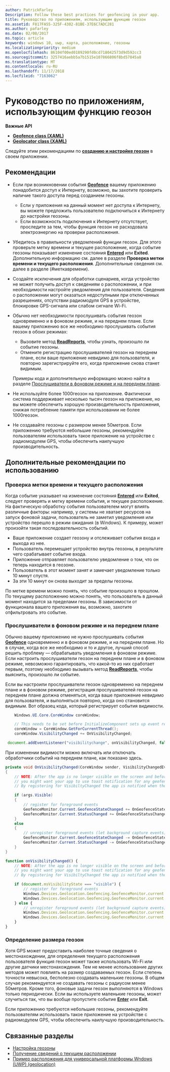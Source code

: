 ```yaml
---
author: PatrickFarley
Description: Follow these best practices for geofencing in your app.
title: Руководство по приложениям, использующим функцию геозон
ms.assetid: F817FA55-325F-4302-81BE-37E6C7ADC281
ms.author: pafarley
ms.date: 02/08/2017
ms.topic: article
keywords: windows 10, uwp, карта, расположение, геозоны
ms.localizationpriority: medium
ms.openlocfilehash: 86104f00ed0189290fd0cd718042573d9d592cc3
ms.sourcegitcommit: 3257416aebb5a7b1515e107866806f8bd57845a8
ms.translationtype: MT
ms.contentlocale: ru-RU
ms.lasthandoff: 11/17/2018
ms.locfileid: "7163062"
---
```

# <a name="guidelines-for-geofencing-apps"></a>Руководство по приложениям, использующим функцию геозон




**Важные API**

-   [**Geofence class (XAML)**](https://msdn.microsoft.com/library/windows/apps/dn263587)
-   [**Geolocator class (XAML)**](https://msdn.microsoft.com/library/windows/apps/br225534)

Следуйте этим рекомендациям по [**созданию и настройке геозон**](https://msdn.microsoft.com/library/windows/apps/dn263744) в своем приложении.

## <a name="recommendations"></a>Рекомендации


-   Если при возникновении события [**Geofence**](https://msdn.microsoft.com/library/windows/apps/dn263587) вашему приложению понадобится доступ к Интернету, возможно, вы захотите проверить наличие такого доступа перед созданием геозоны.
    -   Если у приложения на данный момент нет доступа к Интернету, вы можете предложить пользователю подключиться к Интернету до настройки геозоны.
    -   Если возможность подключения к Интернету отсутствует, проследите за тем, чтобы функция геозон не расходовала электроэнергию на проверки расположения.
-   Убедитесь в правильности уведомлений функции геозон. Для этого проверьте метку времени и текущее расположение, когда событие геозоны показывает изменение состояния [**Entered**](https://msdn.microsoft.com/library/windows/apps/dn263660) или **Exited**. Дополнительную информацию см. далее в разделе **Проверка метки времени и текущего расположения**.
Дополнительные сведения см. далее в разделе (#меткавремени).
-   Создайте исключения для обработки сценариев, когда устройство не может получить доступ к сведениям о расположении, и при необходимости настройте уведомления для пользователя. Сведения о расположении могут оказаться недоступными при отключенных разрешениях, отсутствии радиомодуля GPS в устройстве, блокировке GPS-сигнала или слабом сигнале Wi-Fi.
-   Обычно нет необходимости прослушивать события геозон одновременно и в фоновом режиме, и на переднем плане. Если вашему приложению все же необходимо прослушивать события геозон в обоих режимах:

    -   Вызовите метод [**ReadReports**](https://msdn.microsoft.com/library/windows/apps/dn263633), чтобы узнать, произошло ли событие геозоны.
    -   Отмените регистрацию прослушивателей геозон на переднем плане, если ваше приложение невидимо для пользователя, и повторно зарегистрируйте его, когда приложение снова станет видимым.

    Примеры кода и дополнительную информацию можно найти в разделе [Прослушиватели в фоновом режиме и на переднем плане](#background-and-foreground-listeners).

-   Не используйте более 1000геозон на приложение. Фактически система поддерживает несколько тысяч геозон на приложение, но вы можете обеспечить хорошую производительность приложения, снижая потребление памяти при использовании не более 1000геозон.
-   Не создавайте геозоны с размером менее 50метров. Если приложению требуются небольшие геозоны, рекомендуйте пользователям использовать такое приложение на устройстве с радиомодулем GPS, чтобы обеспечить наилучшую производительность.

## <a name="additional-usage-guidance"></a>Дополнительные рекомендации по использованию

### <a name="checking-the-time-stamp-and-current-location"></a>Проверка метки времени и текущего расположения

Когда событие указывает на изменение состояния [**Entered**](https://msdn.microsoft.com/library/windows/apps/dn263660) или **Exited**, следует проверять и метку времени события, и текущее расположение. На фактическую обработку события пользователем могут влиять различные факторы: например, у системы не хватает ресурсов на запуск фоновой задачи, пользователь не заметил уведомления или устройство перешло в режим ожидания (в Windows). К примеру, может произойти такая последовательность событий.

-   Ваше приложение создает геозону и отслеживает события входа и выхода из нее.
-   Пользователь перемещает устройство внутрь геозоны, в результате чего срабатывает событие входа.
-   Приложение отправляет пользователю уведомление о том, что он теперь находится в геозоне.
-   Пользователь в этот момент занят и замечает уведомление только 10 минут спустя.
-   За эти 10 минут он снова выходит за пределы геозоны.

По метке времени можно понять, что событие произошло в прошлом. По текущему расположению можно понять, что пользователь в данный момент находится за пределами геозоны. В зависимости от функционала вашего приложения вы, возможно, захотите отфильтровать это событие.

### <a name="background-and-foreground-listeners"></a>Прослушиватели в фоновом режиме и на переднем плане

Обычно вашему приложению не нужно прослушивать события [**Geofence**](https://msdn.microsoft.com/library/windows/apps/dn263587) одновременно и в фоновом режиме, и на переднем плане. Но в случае, когда все же необходимо и то и другое, лучший способ решить проблему — обрабатывать уведомления в фоновом режиме. Если настроить прослушиватели геозон на переднем плане и в фоновом режиме, невозможно гарантировать, что какой-то из них сработает первым, поэтому необходимо вызывать метод [**ReadReports**](https://msdn.microsoft.com/library/windows/apps/dn263633), чтобы выяснить, произошло ли событие.

Если вы настроили прослушиватели геозон одновременно на переднем плане и в фоновом режиме, регистрация прослушивателей геозон на переднем плане должна отменяться, когда ваше приложение невидимо для пользователя, и выполняться повторно, когда оно становится видимым. Вот образец кода, который регистрирует события видимости.

```csharp
    Windows.UI.Core.CoreWindow coreWindow;    

    // This needs to be set before InitializeComponent sets up event registration for app visibility
    coreWindow = CoreWindow.GetForCurrentThread();
    coreWindow.VisibilityChanged += OnVisibilityChanged;
```

```javascript
 document.addEventListener("visibilitychange", onVisibilityChanged, false);
```

При изменении видимости можно включать или отключать обработчики событий на переднем плане, как показано здесь.

```csharp
private void OnVisibilityChanged(CoreWindow sender, VisibilityChangedEventArgs args)
{
    // NOTE: After the app is no longer visible on the screen and before the app is suspended
    // you might want your app to use toast notification for any geofence activity.
    // By registering for VisibiltyChanged the app is notified when the app is no longer visible in the foreground.

    if (args.Visible)
    {
        // register for foreground events
        GeofenceMonitor.Current.GeofenceStateChanged += OnGeofenceStateChanged;
        GeofenceMonitor.Current.StatusChanged += OnGeofenceStatusChanged;
    }
    else
    {
        // unregister foreground events (let background capture events)
        GeofenceMonitor.Current.GeofenceStateChanged -= OnGeofenceStateChanged;
        GeofenceMonitor.Current.StatusChanged -= OnGeofenceStatusChanged;
    }
}
```

```javascript
function onVisibilityChanged() {
    // NOTE: After the app is no longer visible on the screen and before the app is suspended
    // you might want your app to use toast notification for any geofence activity.
    // By registering for VisibiltyChanged the app is notified when the app is no longer visible in the foreground.

    if (document.msVisibilityState === "visible") {
        // register for foreground events
        Windows.Devices.Geolocation.Geofencing.GeofenceMonitor.current.addEventListener("geofencestatechanged", onGeofenceStateChanged);
        Windows.Devices.Geolocation.Geofencing.GeofenceMonitor.current.addEventListener("statuschanged", onGeofenceStatusChanged);
    } else {
        // unregister foreground events (let background capture events)
        Windows.Devices.Geolocation.Geofencing.GeofenceMonitor.current.removeEventListener("geofencestatechanged", onGeofenceStateChanged);
        Windows.Devices.Geolocation.Geofencing.GeofenceMonitor.current.removeEventListener("statuschanged", onGeofenceStatusChanged);
    }
}
```

### <a name="sizing-your-geofences"></a>Определение размера геозон

Хотя GPS может предоставить наиболее точные сведения о местонахождении, для определения текущего расположения пользователя функция геозон может также использовать Wi-Fi или другие датчики местонахождения. Тем не менее использование других методов может повлиять на размер создаваемых геозон. Если степень точности невысока, бесполезно создавать маленькие геозоны. В общем случае рекомендуется не создавать геозоны с радиусом менее 50метров. Кроме того, фоновые задачи геозон выполняются в Windows только периодически. Если вы используете маленькие геозоны, может случиться так, что вы вообще пропустите событие [**Enter**](https://msdn.microsoft.com/library/windows/apps/dn263660) или **Exit**.

Если приложению требуются небольшие геозоны, рекомендуйте пользователям использовать такое приложение на устройстве с радиомодулем GPS, чтобы обеспечить наилучшую производительность.

## <a name="related-topics"></a>Связанные разделы


* [Настройка геозоны](https://msdn.microsoft.com/library/windows/apps/mt219702)
* [Получение сведений о текущем расположении](https://msdn.microsoft.com/library/windows/apps/mt219698)
* [Пример расположения для универсальной платформы Wndows (UWP) (geolocation)](http://go.microsoft.com/fwlink/p/?linkid=533278)
 

 
